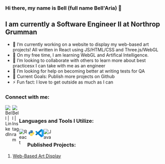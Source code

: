 ### Hi there, my name is Bell (full name Bell'Aria) 👋

<!--
**bell-sarian/bell-sarian** is a ✨ _special_ ✨ repository because its `README.md` (this file) appears on your GitHub profile.

I am a Software Engineer at Microsoft

- 🔭 I’m currently working on a website to display my web-based art projects! All written in React using JS/HTML/CSS and Three.js/WebGL
- 🌱 I’m currently learning WebGL and Artifical Intelligence.
- 👯 I’m looking to collaborate with others to learn more about best practicesx I can take with me as an engineer
- 🤔 I’m looking for help on becoming better at writing tests for QA
- 🥅 Current Goals: Publish more projects on Github
- ⚡ Fun fact: I love to get outside as much as I can
-->

## I am currently a Software Engineer II at Northrop Grumman

- 🔭 I’m currently working on a website to display my web-based art projects! All written in React using JS/HTML/CSS and Three.js/WebGL
- 🌱 On my free time, I am learning WebGL and Artifical Intelligence.
- 👯 I’m looking to collaborate with others to learn more about best practicesx I can take with me as an engineer
- 🤔 I’m looking for help on becoming better at writing tests for QA
- 🥅 Current Goals: Publish more projects on Github
- ⚡ Fun fact: I love to get outside as much as I can

### Connect with me:
[<img align="left" alt="Bell | LinkedIn" width="22px" src="https://cdn-icons-png.flaticon.com/512/61/61109.png" />](https://www.linkedin.com/in/bell-sarian/)
[<img align="left" alt="Bell | Instagram" width="22px" src="https://cdn.jsdelivr.net/npm/simple-icons@v3/icons/instagram.svg" />](https://www.instagram.com/bellsarian/)

<br/>

### Languages and Tools I Utilize:

<img align="left" alt="React" width="26px" src="https://www.logo.wine/a/logo/React_(web_framework)/React_(web_framework)-Logo.wine.svg" />
<img align="left" alt="Python" width="26px" src="https://raw.githubusercontent.com/github/explore/80688e429a7d4ef2fca1e82350fe8e3517d3494d/topics/python/python.png" />
<img align="left" alt="Visual Studio Code" width="26px" src="https://raw.githubusercontent.com/github/explore/80688e429a7d4ef2fca1e82350fe8e3517d3494d/topics/visual-studio-code/visual-studio-code.png"/>
<img align="left" alt="Java" width="26px" src="https://logos-world.net/wp-content/uploads/2022/07/Java-Logo-700x394.png" />

<br/>

### Published Projects:

1. [Web-Based Art Display](https://github.com/bell-sarian/dynamic-nature)
